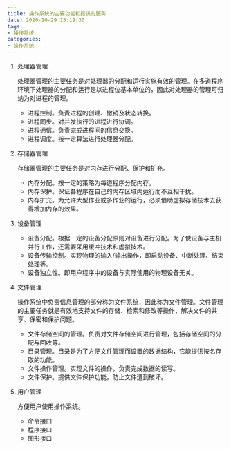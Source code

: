 ```yaml
---
title: 操作系统的主要功能和提供的服务
date: 2020-10-29 15:19:30
tags:
- 操作系统
categories:
- 操作系统
---
```


1. 处理器管理

   处理器管理的主要任务是对处理器的分配和运行实施有效的管理。在多道程序环境下处理器的分配和运行是以进程位基本单位的，因此对处理器的管理可归纳为对进程的管理。

   - 进程控制。负责进程的创建、撤销及状态转换。
   - 进程同步。对并发执行的进程进行协调。
   - 进程通信。负责完成进程间的信息交换。
   - 进程调度。按一定算法进行处理器分配。

2. 存储器管理

   存储器管理的主要任务是对内存进行分配、保护和扩充。

   - 内存分配。按一定的策略为每道程序分配内存。
   - 内存保护。保证各程序在自己的内存区域内运行而不互相干扰。
   - 内存扩充。为允许大型作业或多作业的运行，必须借助虚拟存储技术去获得增加内存的效果。

3. 设备管理

   - 设备分配。根据一定的设备分配原则对设备进行分配。为了使设备与主机并行工作，还需要采用缓冲技术和虚拟技术。
   - 设备传输控制。实现物理的输入/输出操作，即启动设备、中断处理、结束处理等。
   - 设备独立性。即用户程序中的设备与实际使用的物理设备无关。

4. 文件管理

   操作系统中负责信息管理的部分称为文件系统，因此称为文件管理。文件管理的主要任务就是有效地支持文件的存储、检索和修改等操作，解决文件的共享、保密和保护问题。

   - 文件存储空间的管理。负责对文件存储空间进行管理，包括存储空间的分配与回收等。
   - 目录管理。目录是为了方便文件管理而设置的数据结构，它能提供按名存取的功能。
   - 文件操作管理。实现文件的操作，负责完成数据的读写。
   - 文件保护。提供文件保护功能，防止文件遭到破坏。

5. 用户管理

   方便用户使用操作系统。

   - 命令接口
   - 程序接口
   - 图形接口

